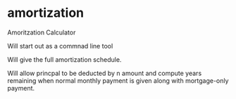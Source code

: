 # amortization
Amoritzation Calculator 

Will start out as a commnad line tool

Will give the full amortization schedule. 

Will allow princpal to be deducted by n amount and compute years remaining when normal monthly payment is given along with mortgage-only payment.
